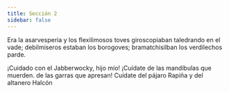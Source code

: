 ```yaml
---
title: Sección 2
sidebar: false
---
```


Era la asarvesperia y los flexilimosos toves giroscopiaban taledrando en el vade; debilmiseros estaban los borogoves; bramatchisilban los verdilechos parde.

¡Cuidado con el Jabberwocky, hijo mío! ¡Cuídate de las mandíbulas que muerden. de las garras que apresan! Cuídate del pájaro Rapiña y del altanero Halcón 
